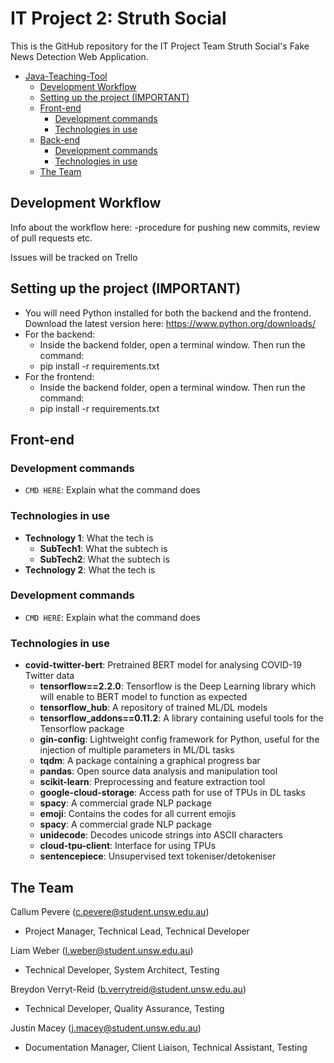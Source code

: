 # IT Project 2: Struth Social
This is the GitHub repository for the IT Project Team Struth Social's Fake News Detection Web Application.

- [Java-Teaching-Tool](#java-teaching-tool)
  - [Development Workflow](#development-workflow)
  - [Setting up the project (IMPORTANT)](#setting-up-the-project-important)
  - [Front-end](#front-end)
    - [Development commands](#development-commands)
    - [Technologies in use](#technologies-in-use)
  - [Back-end](#back-end)
    - [Development commands](#development-commands-1)
    - [Technologies in use](#technologies-in-use-1)
  - [The Team](#the-team)

## Development Workflow

Info about the workflow here:
-procedure for pushing new commits, review of pull requests etc.

Issues will be tracked on Trello


## Setting up the project (IMPORTANT)
- You will need Python installed for both the backend and the frontend. Download the latest version here: https://www.python.org/downloads/
- For the backend:
  - Inside the backend folder, open a terminal window. Then run the command: 
  - pip install -r requirements.txt
- For the frontend:
  - Inside the backend folder, open a terminal window. Then run the command: 
  - pip install -r requirements.txt

## Front-end

### Development commands
- ```CMD HERE```: Explain what the command does

### Technologies in use
- **Technology 1**: What the tech is
  - **SubTech1**: What the subtech is
  - **SubTech2**: What the subtech is
- **Technology 2**: What the tech is

### Development commands
- ```CMD HERE```: Explain what the command does

### Technologies in use
- **covid-twitter-bert**: Pretrained BERT model for analysing COVID-19 Twitter data
  - **tensorflow==2.2.0**: Tensorflow is the Deep Learning library which will enable to BERT model to function as expected
  - **tensorflow_hub**: A repository of trained ML/DL models
  - **tensorflow_addons==0.11.2**: A library containing useful tools for the Tensorflow package
  - **gin-config**: Lightweight config framework for Python, useful for the injection of multiple parameters in ML/DL tasks
  - **tqdm**: A package containing a graphical progress bar
  - **pandas**: Open source data analysis and manipulation tool
  - **scikit-learn**: Preprocessing and feature extraction tool
  - **google-cloud-storage**: Access path for use of TPUs in DL tasks
  - **spacy**: A commercial grade NLP package
  - **emoji**: Contains the codes for all current emojis
  - **spacy**: A commercial grade NLP package
  - **unidecode**: Decodes unicode strings into ASCII characters
  - **cloud-tpu-client**: Interface for using TPUs
  - **sentencepiece**: Unsupervised text tokeniser/detokeniser

## The Team
Callum Pevere  (c.pevere@student.unsw.edu.au)
- Project Manager, Technical Lead, Technical Developer 

Liam Weber (l.weber@student.unsw.edu.au)
- Technical Developer, System Architect, Testing

Breydon Verryt-Reid (b.verrytreid@student.unsw.edu.au)
- Technical Developer, Quality Assurance, Testing  

Justin Macey (j.macey@student.unsw.edu.au) 
- Documentation Manager, Client Liaison, Technical Assistant, Testing  
